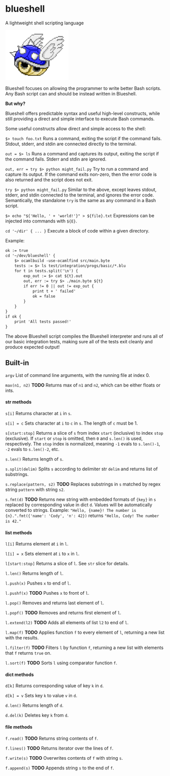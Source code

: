 # blueshell

A lightweight shell scripting language

<img src="assets/blueshell.png" width="200"> 

Blueshell focuses on allowing the programmer to write better Bash scripts. Any Bash script can and should be instead written in Blueshell. 

**But why?**

Blueshell offers predictable syntax and useful high-level constructs, while still providing a direct and simple interface to execute Bash commands.

Some useful constructs allow direct and simple access to the shell:

`$> touch foo.txt` Runs a command, exiting the script if the command fails. Stdout, stderr, and stdin are connected directly to the terminal. 

`out = $> ls` Runs a command and captures its output, exiting the script if the command fails. Stderr and stdin are ignored.

`out, err = try $> python might_fail.py` Try to run a command and capture its output. If the command exits non-zero, then the error code is also returned and the script does not exit.

`try $> python might_fail.py` Similar to the above, except leaves stdout, stderr, and stdin connected to the terminal, and ignores the error code. Semantically, the standalone `try` is the same as any command in a Bash script.

`$> echo "${'Hello, ' + 'world!'}" > ${file}.txt` Expressions can be injected into commands with `${E}`.

`cd '~/dir' { ... }` Execute a block of code within a given directory.

Example:

    ok := true
    cd '~/dev/blueshell' {
    	$> ocamlbuild -use-ocamlfind src/main.byte
    	tests := $> ls test/integration/progs/basic/*.blu
    	for t in tests.split('\n') {
    		exp_out := $> cat ${t}.out
    		out, err := try $> ./main.byte ${t}
    		if err != 0 || out != exp_out {
    			print t + ' failed'
    			ok = false
    		}
    	}
    }
    if ok {
        print 'All tests passed!'
    }

The above Blueshell script compiles the Blueshell interpreter and runs all of our basic integration tests, making sure all of the tests exit cleanly and produce expected output!

## Built-in

`argv` List of command line arguments, with the running file at index 0.

`max(n1, n2)` **TODO** Returns max of `n1` and `n2`, which can be either floats or ints.

#### str methods

`s[i]` Returns character at `i` in `s`.

`s[i] = c` Sets character at `i` to `c` in `s`. The length of `c` must be 1.

`s[start:stop]` Returns a slice of `s` from index `start` (inclusive) to index `stop` (exclusive). If `start` or `stop` is omitted, then `0` and `s.len()` is used, respectively. The `stop` index is normalized, meaning `-1` evals to `s.len()-1`, `-2` evals to `s.len()-2`, etc.

`s.len()` Returns length of `s`.

`s.split(delim)` Splits `s` according to delimiter str `delim` and returns list of substrings.

`s.replace(pattern, s2)` **TODO** Replaces substrings in `s` matched by regex string `pattern` with string `s2`.

`s.fmt(d)` **TODO** Returns new string with embedded formats of `{key}` in `s` replaced by corresponding value in dict `d`. Values will be automatically converted to strings. Example: `"Hello, {name}! The number is {n}.".fmt({'name': 'Cody', 'n': 42})` returns `"Hello, Cody! The number is 42."`

#### list methods

`l[i]` Returns element at `i` in `l`.

`l[i] = x` Sets element at `i` to `x` in `l`.

`l[start:stop]` Returns a slice of `l`. See `str` slice for details.

`l.len()` Returns length of `l`.

`l.push(x)` Pushes `x` to end of `l`.

`l.pushf(x)` **TODO** Pushes `x` to front of `l`.

`l.pop()` Removes and returns last element of `l`.

`l.popf()` **TODO** Removes and returns first element of `l`.

`l.extend(l2)` **TODO** Adds all elements of list `l2` to end of `l`.

`l.map(f)` **TODO** Applies function `f` to every element of `l`, returning a new list with the results.

`l.filter(f)` **TODO** Filters `l` by function `f`, returning a new list with elements that `f` returns `true` on.

`l.sort(f)` **TODO** Sorts `l` using comparator function `f`.


#### dict methods

`d[k]` Returns corresponding value of key `k` in `d`.

`d[k] = v` Sets key `k` to value `v` in `d`.

`d.len()` Returns length of `d`.

`d.del(k)` Deletes key `k` from `d`.

#### file methods

`f.read()` **TODO** Returns string contents of `f`.

`f.lines()` **TODO** Returns iterator over the lines of `f`.

`f.write(s)` **TODO** Overwrites contents of `f` with string `s`.

`f.append(s)` **TODO** Appends string `s` to the end of `f`.
